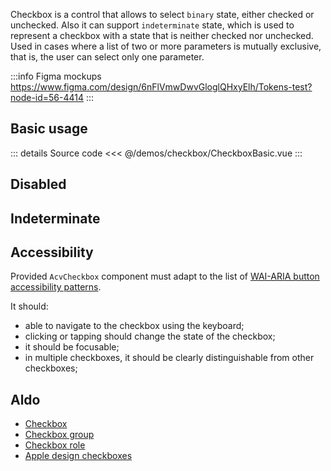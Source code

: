 Checkbox is a control that allows to select `binary` state, either checked or unchecked.
Also it can support `indeterminate` state, which is used to represent a checkbox with a state that is neither checked nor unchecked.
Used in cases where a list of two or more parameters is mutually exclusive,
that is, the user can select only one parameter.

:::info Figma mockups
https://www.figma.com/design/6nFlVmwDwvGloglQHxyElh/Tokens-test?node-id=56-4414
:::

## Basic usage

<CheckboxBasic />

::: details Source code
<<< @/demos/checkbox/CheckboxBasic.vue
:::

## Disabled

<CheckboxDisabled />

## Indeterminate

<CheckboxIndeterminate />

## Accessibility

Provided `AcvCheckbox` component must adapt to the list of
[WAI-ARIA button accessibility patterns](https://www.w3.org/WAI/ARIA/apg/patterns/checkbox/).

It should:

- able to navigate to the checkbox using the keyboard;
- clicking or tapping should change the state of the checkbox;
- it should be focusable;
- in multiple checkboxes, it should be clearly distinguishable from other checkboxes;

## Aldo

- [Checkbox](https://www.w3.org/TR/wai-aria-practices-1.1/examples/checkbox/checkbox-1/checkbox-1.html)
- [Checkbox group](https://www.w3.org/TR/wai-aria-practices-1.1/examples/checkbox/checkbox-2/checkbox-2.html)
- [Checkbox role](https://developer.mozilla.org/en-US/docs/Web/Accessibility/ARIA/Roles/checkbox_role)
- [Apple design checkboxes](https://developer.apple.com/design/human-interface-guidelines/macos/buttons/checkboxes/)
